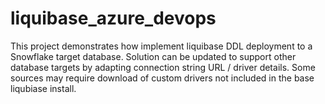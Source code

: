 # liquibase_azure_devops
This project demonstrates how implement liquibase DDL deployment to a Snowflake target database. Solution can be updated to support other database targets by adapting connection string URL / driver details. Some sources may require download of custom drivers not included in the base liqubiase install.

